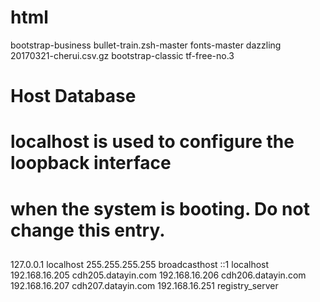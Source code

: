 # html
bootstrap-business
bullet-train.zsh-master
fonts-master
dazzling
20170321-cherui.csv.gz
bootstrap-classic
tf-free-no.3



##
# Host Database
#
# localhost is used to configure the loopback interface
# when the system is booting.  Do not change this entry.
##
127.0.0.1	localhost
255.255.255.255	broadcasthost
::1             localhost 
192.168.16.205 cdh205.datayin.com
192.168.16.206 cdh206.datayin.com
192.168.16.207 cdh207.datayin.com 
192.168.16.251 registry_server
